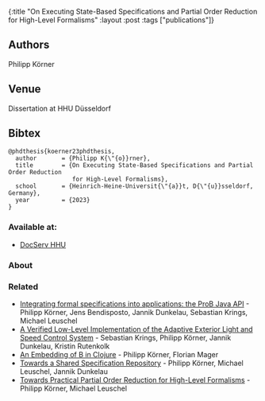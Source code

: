 {:title "On Executing State-Based Specifications and Partial Order Reduction for High-Level Formalisms"
 :layout :post
 :tags  ["publications"]}

## Authors
Philipp Körner

## Venue
Dissertation at HHU Düsseldorf


## Bibtex

```
@phdthesis{koerner23phdthesis,
  author       = {Philipp K{\"{o}}rner},
  title        = {On Executing State-Based Specifications and Partial Order Reduction
                  for High-Level Formalisms},
  school       = {Heinrich-Heine-Universit{\"{a}}t, D{\"{u}}sseldorf, Germany},
  year         = {2023}
}
```

### Available at:

- [DocServ HHU](https://docserv.uni-duesseldorf.de/servlets/DocumentServlet?id=61784)

### About


### Related


- [Integrating formal specifications into applications: the ProB Java API](/posts-output/2020-08-13-FMSD-prob-java-api) - Philipp Körner, Jens Bendisposto, Jannik Dunkelau, Sebastian Krings, Michael Leuschel
- [A Verified Low-Level Implementation of the Adaptive Exterior Light and Speed Control System](/posts-output/2020-03-26-ABZ20-els-scs-case-study) - Sebastian Krings, Philipp Körner, Jannik Dunkelau, Kristin Rutenkolk
- [An Embedding of B in Clojure](/posts-output/2022-09-08-MoDeVVa22-lisb) - Philipp Körner, Florian Mager
- [Towards a Shared Specification Repository](/posts-output/2020-03-13-ABZ20-b-repo) - Philipp Körner, Michael Leuschel, Jannik Dunkelau
- [Towards Practical Partial Order Reduction for High-Level Formalisms](/posts-output/2022-05-06-VSTTE22-por) - Philipp Körner, Michael Leuschel
